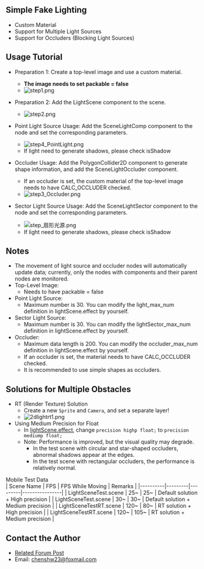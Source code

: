 ## Simple Fake Lighting
- Custom Material
- Support for Multiple Light Sources
- Support for Occluders (Blocking Light Sources)

## Usage Tutorial
- Preparation 1: Create a top-level image and use a custom material.
    - **The image needs to set packable = false**
    - ![step1.png](https://download.cocos.com/CocosStore/resource/555d0c52ba3d4ea89355ff1d3e19af44/555d0c52ba3d4ea89355ff1d3e19af44.png)
- Preparation 2: Add the LightScene component to the scene.
    - ![step2.png](https://download.cocos.com/CocosStore/resource/d7b5ab43ec1c46e0883659e5b9ae81c4/d7b5ab43ec1c46e0883659e5b9ae81c4.png)

- Point Light Source Usage: Add the SceneLightComp component to the node and set the corresponding parameters.
    - ![step4_PointLight.png](https://download.cocos.com/CocosStore/resource/7ccc05d50bb74173a23739dd27a7f3a3/7ccc05d50bb74173a23739dd27a7f3a3.png)
    - If light need to generate shadows, please check isShadow
- Occluder Usage: Add the PolygonCollider2D component to generate shape information, and add the SceneLightOccluder component.
    - If an occluder is set, the custom material of the top-level image needs to have CALC_OCCLUDER checked.
    - ![step3_Occluder.png](https://download.cocos.com/CocosStore/resource/05e6cb1871584bc98e65039783c837b8/05e6cb1871584bc98e65039783c837b8.png)

- Sector Light Source Usage: Add the SceneLightSector component to the node and set the corresponding parameters.
    - ![step_扇形光源.png](https://download.cocos.com/CocosStore/resource/ba0919606fcc4eb2938c4416af44bfaf/ba0919606fcc4eb2938c4416af44bfaf.png)
    - If light need to generate shadows, please check isShadow

## Notes
- The movement of light source and occluder nodes will automatically update data; currently, only the nodes with components and their parent nodes are monitored.
- Top-Level Image:
    - Needs to have packable = false
- Point Light Source:
    - Maximum number is 30. You can modify the light_max_num definition in lightScene.effect by yourself.
- Sector Light Source:
    - Maximum number is 30. You can modify the lightSector_max_num definition in lightScene.effect by yourself.
- Occluder:
    - Maximum data length is 200. You can modify the occluder_max_num definition in lightScene.effect by yourself.
    - If an occluder is set, the material needs to have CALC_OCCLUDER checked.
    - It is recommended to use simple shapes as occluders.

## Solutions for Multiple Obstacles
- RT (Render Texture) Solution
    - Create a new `Sprite` and `Camera`, and set a separate layer!
    - ![2dlightrt1.png](https://download.cocos.com/CocosStore/resource/36d66f106f6043d2b763e969490b919a/36d66f106f6043d2b763e969490b919a.png)
- Using Medium Precision for Float
    - In [lightScene.effect](file://e:\N1\TestGithub\Code\LightScene\assets\LightScene\effect\lightScene.effect), change `precision highp float;` to `precision mediump float;`
    - Note: Performance is improved, but the visual quality may degrade.
        - In the test scene with circular and star-shaped occluders, abnormal shadows appear at the edges.
        - In the test scene with rectangular occluders, the performance is relatively normal.

Mobile Test Data  
| Scene Name | FPS | FPS While Moving | Remarks |
|----------|---------|---------|----------------|
| LightSceneTest.scene | 25~ | 25~ | Default solution + High precision |
| LightSceneTest.scene | 30~ | 30~ | Default solution + Medium precision |
| LightSceneTestRT.scene | 120~ | 80~ | RT solution + High precision |
| LightSceneTestRT.scene | 120~ | 105~ | RT solution + Medium precision |

## Contact the Author
- [Related Forum Post](https://forum.cocos.org/t/topic/170254/4)
- Email: chenshw23@foxmail.com
